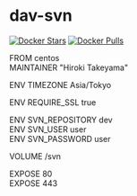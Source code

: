 # dav-svn
[![Docker Stars](https://img.shields.io/docker/stars/takeyamajp/dav-svn.svg?style=flat-square)](https://hub.docker.com/r/takeyamajp/dav-svn/)
[![Docker Pulls](https://img.shields.io/docker/pulls/takeyamajp/dav-svn.svg?style=flat-square)](https://hub.docker.com/r/takeyamajp/dav-svn/)

FROM centos  
MAINTAINER "Hiroki Takeyama"

ENV TIMEZONE Asia/Tokyo

ENV REQUIRE_SSL true

ENV SVN_REPOSITORY dev  
ENV SVN_USER user  
ENV SVN_PASSWORD user

VOLUME /svn

EXPOSE 80  
EXPOSE 443
